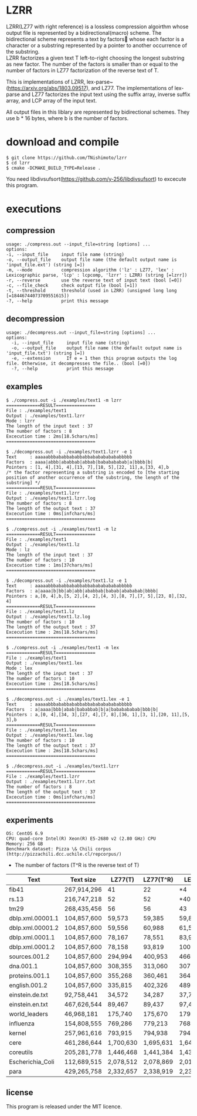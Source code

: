 # LZRR
LZRR(LZ77 with right reference) is a lossless compression algoirthm whose output file is represented by a bidirectional(macro) scheme. 
The bidirectional scheme represents a text by factors whose each factor is a character or a substring represented by a pointer to another occurrence of the substring.  
LZRR factorizes a given text T left-to-right choosing the longest substring as new factor. 
The number of the factors is smaller than or equal to the number of factors in LZ77 factorization of the reverse text of T. 

This is implementations of LZRR, lex-parse~(https://arxiv.org/abs/1803.09517), and LZ77. 
The implementations of lex-parse and LZ77 factorizes the input text using 
the suffix array, inverse suffix array, and LCP array of the input text. 

All output files in this liblary are represented by bidirectional schemes. 
They use b * 16 bytes, where b is the number of factors.

# download and compile
    $ git clone https://github.com/TNishimoto/lzrr
    $ cd lzrr  
    $ cmake -DCMAKE_BUILD_TYPE=Release .

You need libdivsufsort(https://github.com/y-256/libdivsufsort) to excecute this program.

# executions

## compression
    usage: ./compress.out --input_file=string [options] ...  
    options:  
    -i, --input_file     input file name (string)
    -o, --output_file    output file name (the default output name is 'input_file.ext') (string [=])
    -m, --mode           compression algorithm ('lz' : LZ77, 'lex' : Lexicographic parse, 'lcp' : lcpcomp, 'lzrr' : LZRR) (string [=lzrr])
    -r, --reverse        use the reverse text of input text (bool [=0])
    -c, --file_check     check output file (bool [=1])
    -t, --threshold      threshold (used in LZRR) (unsigned long long [=18446744073709551615])
    -?, --help           print this message
## decompression
    usage: ./decompress.out --input_file=string [options] ...  
    options:  
      -i, --input_file     input file name (string)
      -o, --output_file    output file name (the default output name is 'input_file.txt') (string [=])
      -e, --extension      If e = 1 then this program outputs the log file. Otherwise, it decompresses the file.. (bool [=0])
      -?, --help           print this message 

## examples

    $ ./compress.out -i ./examples/text1 -m lzrr
    =============RESULT===============
    File : ./examples/text1
    Output : ./examples/text1.lzrr
    Mode : lzrr
    The length of the input text : 37
    The number of factors : 8
    Excecution time : 2ms[18.5chars/ms]
    ==================================

    $ ./decompress.out -i ./examples/text1.lzrr -e 1
    Text     : aaaaabbbababbababbabbababababababbbbb
    Factors  : aaaa|abbb|ababbab|abbab|bababababab|a|bbbb|b|
    Pointers : [1, 4],[31, 4],[13, 7],[18, 5],[22, 11],a,[33, 4],b
    /* the factor representing a substring is encoded to [the starting position of another occurrence of the substring, the length of the substring] */
    =============RESULT===============
    File : ./examples/text1.lzrr
    Output : ./examples/text1.lzrr.log
    The number of factors : 8
    The length of the output text : 37
    Excecution time : 0ms[infchars/ms]
    ==================================

    $ ./compress.out -i ./examples/text1 -m lz
    =============RESULT===============
    File : ./examples/text1
    Output : ./examples/text1.lz
    Mode : lz
    The length of the input text : 37
    The number of factors : 10
    Excecution time : 1ms[37chars/ms]
    ==================================

    $ ./decompress.out -i ./examples/text1.lz -e 1
    Text     : aaaaabbbababbababbabbababababababbbbb
    Factors  : a|aaaa|b|bb|ab|abb|ababbab|babab|abababab|bbbb|
    Pointers : a,[0, 4],b,[5, 2],[4, 2],[4, 3],[8, 7],[7, 5],[23, 8],[32, 4]
    =============RESULT===============
    File : ./examples/text1.lz
    Output : ./examples/text1.lz.log
    The number of factors : 10
    The length of the output text : 37
    Excecution time : 2ms[18.5chars/ms]
    ==================================

    $ ./compress.out -i ./examples/text1 -m lex
    =============RESULT===============
    File : ./examples/text1
    Output : ./examples/text1.lex
    Mode : lex
    The length of the input text : 37
    The number of factors : 10
    Excecution time : 2ms[18.5chars/ms]
    ==================================

    $ ./decompress.out -i ./examples/text1.lex -e 1
    Text     : aaaaabbbababbababbabbababababababbbbb
    Factors  : a|aaaa|bbb|abab|bababbab|b|a|bababababab|bbb|b|
    Pointers : a,[0, 4],[34, 3],[27, 4],[7, 8],[36, 1],[3, 1],[20, 11],[5, 3],b
    =============RESULT===============
    File : ./examples/text1.lex
    Output : ./examples/text1.lex.log
    The number of factors : 10
    The length of the output text : 37
    Excecution time : 2ms[18.5chars/ms]
    ==================================

    $ ./decompress.out -i ./examples/text1.lzrr
    =============RESULT===============
    File : ./examples/text1.lzrr
    Output : ./examples/text1.lzrr.txt
    The number of factors : 8
    The length of the output text : 37
    Excecution time : 0ms[infchars/ms]
    ==================================

## experiments

    OS: CentOS 6.9 
    CPU: quad-core Intel(R) Xeon(R) E5-2680 v2 (2.80 GHz) CPU 
    Memory: 256 GB 
    Benchmark dataset: Pizza \& Chili corpus (http://pizzachili.dcc.uchile.cl/repcorpus/)

- The number of factors (T^R is the reverse text of T)

| Text             | Text size   | LZ77(T)   | LZ77(T^R) | LEX(T)    | LEX(T^R)  | LZRR(T)   | LZRR(T^R) |
|------------------|-------------|-----------|-----------|-----------|-----------|-----------|-----------|
| fib41            | 267,914,296 | 41        | 22        | *4         | 41        | 5         | 41        |
| rs.13            | 216,747,218 | 52        | 52        | *40        | 40        | 51        | 51        |
| tm29             | 268,435,456 | 56        | 56        | 43        | 43        | *31        | 31        |
| dblp.xml.00001.1 | 104,857,600 | 59,573    | 59,385    | 59,821    | 58,537    | 55,176    | *55,127    |
| dblp.xml.00001.2 | 104,857,600 | 59,556    | 60,988    | 61,580    | 60,220    | 56,593    | *55,122    |
| dblp.xml.0001.1  | 104,857,600 | 78,167    | 78,551    | 83,963    | 82,879    | 73,966    | *73,584    |
| dblp.xml.0001.2  | 104,857,600 | 78,158    | 93,819    | 100,605   | 99,467    | 87,563    | *73,583    |
| sources.001.2    | 104,857,600 | 294,994   | 400,953   | 466,643   | 466,074   | 377,287   | *287,411   |
| dna.001.1        | 104,857,600 | 308,355   | 313,060   | 307,329   | 307,456   | 297,716   | *295,354   |
| proteins.001.1   | 104,857,600 | 355,268   | 360,461   | 364,093   | 364,024   | 340,631   | *337,711   |
| english.001.2    | 104,857,600 | 335,815   | 402,326   | 489,034   | 487,586   | 377,961   | *324,282   |
| einstein.de.txt  | 92,758,441  | 34,572    | 34,287    | 37,721    | 37,719    | *31,798    | 32,227    |
| einstein.en.txt  | 467,626,544 | 89,467    | 89,437    | 97,442    | 96,487    | *83,368    | 83,804    |
| world_leaders    | 46,968,181  | 175,740   | 175,670   | 179,696   | 179,503   | 165,626   | *166,273   |
| influenza        | 154,808,555 | 769,286   | 779,213   | 768,623   | 764,634   | 720,282   | *714,320   |
| kernel           | 257,961,616 | 793,915   | 794,938   | 794,058   | 795,730   | *741,556   | 741,696   |
| cere             | 461,286,644 | 1,700,630 | 1,695,631 | 1,649,448 | 1,650,242 | *1,597,657 | 1,601,656 |
| coreutils        | 205,281,778 | 1,446,468 | 1,441,384 | 1,439,918 | 1,440,042 | *1,359,606 | 1,363,299 |
| Escherichia_Coli | 112,689,515 | 2,078,512 | 2,078,869 | 2,014,012 | 2,014,430 | 1,962,013 | *1,961,296 |
| para             | 429,265,758 | 2,332,657 | 2,338,919 | 2,238,362 | 2,238,716 | 2,205,032 | *2,200,802 |

## license

This program is released under the MIT licence.